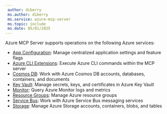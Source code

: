 ```yaml
---
 author: diberry
 ms.author: diberry
 ms.service: azure-mcp-server
 ms.topic: include
 ms.date: 05/01/2025
---
```


Azure MCP Server supports operations on the following Azure services:

- [App Configuration](../tools/app-configuration.md): Manage centralized application settings and feature flags
- [Azure CLI Extensions](../tools/azure-cli-extension.md): Execute Azure CLI commands within the MCP server
- [Cosmos DB](../tools/cosmos-db.md): Work with Azure Cosmos DB accounts, databases, containers, and documents
- [Key Vault](../tools/key-vault-key.md): Manage secrets, keys, and certificates in Azure Key Vault
- [Monitor](../tools/monitor.md): Query Azure Monitor logs and metrics
- [Resource Groups](../tools/resource-group.md): Manage Azure resource groups
- [Service Bus](../tools/service-bus.md): Work with Azure Service Bus messaging services
- [Storage](../tools/storage.md): Manage Azure Storage accounts, containers, blobs, and tables